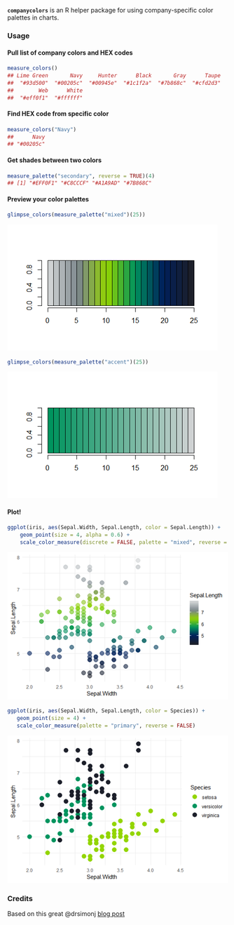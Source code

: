 
**`companycolors`** is an R helper package for using company-specific color palettes in charts.

### Usage

#### Pull list of company colors and HEX codes

``` r
measure_colors()
## Lime Green       Navy     Hunter      Black       Gray      Taupe 
##  "#93d500"  "#00205c"  "#00945e"  "#1c1f2a"  "#7b868c"  "#cfd2d3" 
##        Web      White 
##  "#eff0f1"  "#ffffff"
```

#### Find HEX code from specific color

``` r
measure_colors("Navy")
##      Navy 
## "#00205c"
```

#### Get shades between two colors

``` r
measure_palette("secondary", reverse = TRUE)(4)
## [1] "#EFF0F1" "#C8CCCF" "#A1A9AD" "#7B868C"
```

#### Preview your color palettes

``` r
glimpse_colors(measure_palette("mixed")(25))
```

![](README_files/figure-markdown_github/unnamed-chunk-4-1.png)

``` r
glimpse_colors(measure_palette("accent")(25))
```

![](README_files/figure-markdown_github/unnamed-chunk-4-2.png)

#### Plot!

``` r
ggplot(iris, aes(Sepal.Width, Sepal.Length, color = Sepal.Length)) +
    geom_point(size = 4, alpha = 0.6) +
    scale_color_measure(discrete = FALSE, palette = "mixed", reverse = TRUE)
```

![](README_files/figure-markdown_github/unnamed-chunk-5-1.png)

``` r
ggplot(iris, aes(Sepal.Width, Sepal.Length, color = Species)) +
   geom_point(size = 4) +
   scale_color_measure(palette = "primary", reverse = FALSE)
```

![](README_files/figure-markdown_github/unnamed-chunk-6-1.png)

### Credits

Based on this great @drsimonj [blog post](https://drsimonj.svbtle.com/creating-corporate-colour-palettes-for-ggplot2)
